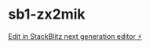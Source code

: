 # sb1-zx2mik

[Edit in StackBlitz next generation editor ⚡️](https://stackblitz.com/~/github.com/Anianees2004/sb1-zx2mik)